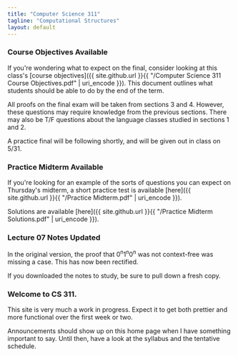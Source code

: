 ```yaml
---
title: "Computer Science 311"
tagline: "Computational Structures"
layout: default
---
```


### Course Objectives Available

If you're wondering what to expect on the final, consider looking at this class's [course objectives]({{ site.github.url }}{{ "/Computer Science 311 Course Objectives.pdf" | uri_encode }}). This document outlines what students should be able to do by the end of the term.

All proofs on the final exam will be taken from sections 3 and 4. However, these questions may
require knowledge from the previous sections. There may also be T/F questions about the language
classes studied in sections 1 and 2.

A practice final will be following shortly, and will be given out in class on 5/31.

### Practice Midterm Available

If you're looking for an example of the sorts of questions you can expect on Thursday's midterm, a
short practice test is available [here]({{ site.github.url }}{{ "/Practice Midterm.pdf" | uri_encode }}).

Solutions are available [here]({{ site.github.url }}{{ "/Practice Midterm Solutions.pdf" | uri_encode }}).

### Lecture 07 Notes Updated

In the original version, the proof that 0<sup>n</sup>1<sup>n</sup>0<sup>n</sup> was not context-free was missing a case. This has
now been rectified.

If you downloaded the notes to study, be sure to pull down a fresh copy.

### Welcome to CS 311.

This site is very much a work in progress. Expect it to get both prettier and more functional over
the first week or two.

Announcements should show up on this home page when I have something important to say. Until then,
have a look at the syllabus and the tentative schedule.
